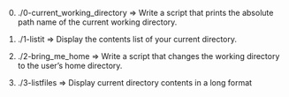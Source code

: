 0. ./0-current_working_directory => Write a script that prints the absolute path name of the current working directory.

1. ./1-listit => Display the contents list of your current directory.

2. ./2-bring_me_home => Write a script that changes the working directory to the user’s home directory.

3. ./3-listfiles => Display current directory contents in a long format

